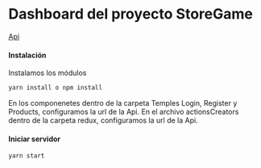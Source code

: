 # Dashboard del proyecto StoreGame

[Api](https://github.com/Altair343/api-StoreGame)

#### Instalación
Instalamos los módulos
```bash
yarn install o npm install
```

En los componenetes dentro de la carpeta Temples Login, Register y Products, configuramos la url de la Api.
En el archivo actionsCreators dentro de la carpeta redux, configuramos la url de la Api.

#### Iniciar servidor
```bash
yarn start
```
